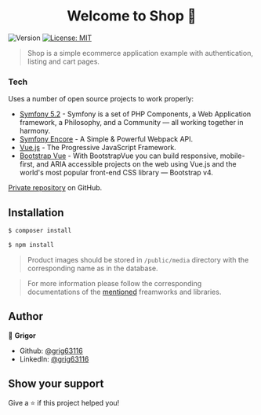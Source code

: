 <h1 align="center">Welcome to Shop 👋</h1>
<p>
  <img alt="Version" src="https://img.shields.io/badge/version-1.0.0-blue.svg?cacheSeconds=2592000" />
  <a href="#" target="_blank">
    <img alt="License: MIT" src="https://img.shields.io/badge/License-MIT-yellow.svg" />
  </a>
</p>

> Shop is a simple ecommerce application example with authentication, listing and cart pages.


### <div id="/tech"><a id="tech"></a>Tech</div>

Uses a number of open source projects to work properly:

* [Symfony 5.2](https://symfony.com/releases/5.2) - Symfony is a set of PHP Components, a Web Application framework, a Philosophy, and a Community — all working together in harmony.
* [Symfony Encore](https://symfony.com/doc/current/frontend.html) - A Simple & Powerful Webpack API.
* [Vue.js](https://symfony.com/releases/5.2) - The Progressive JavaScript Framework.
* [Bootstrap Vue](https://bootstrap-vue.org/) - With BootstrapVue you can build responsive, mobile-first, and ARIA accessible projects on the web using Vue.js and the world's most popular front-end CSS library — Bootstrap v4.

[Private repository](<https://github.com/grig63116/shop>) on GitHub.

## Installation

```bash
$ composer install

$ npm install
```

> Product images should be stored in <code>/public/media</code> directory with the corresponding name as in the database.

> For more information please follow the corresponding documentations of the [mentioned](#tech) freamworks and libraries.

## Author

👤 **Grigor**

* Github: [@grig63116](https://github.com/grig63116)
* LinkedIn: [@grig63116](https://linkedin.com/in/grig63116)

## Show your support

Give a ⭐️ if this project helped you!